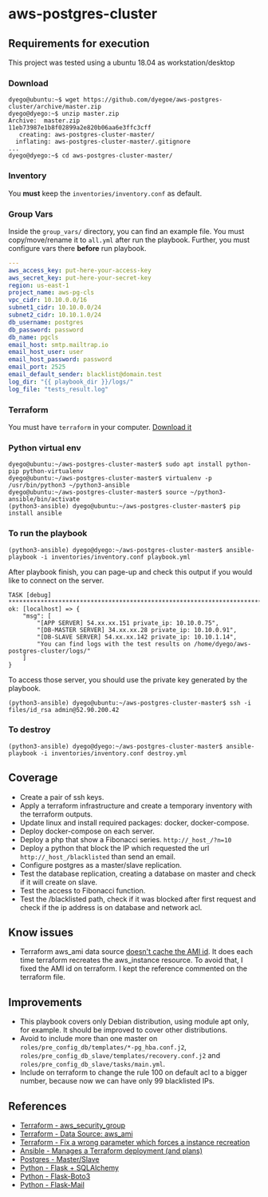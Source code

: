 # aws-postgres-cluster

## Requirements for execution

This project was tested using a ubuntu 18.04 as workstation/desktop

### Download

```text
dyego@ubuntu:~$ wget https://github.com/dyegoe/aws-postgres-cluster/archive/master.zip
dyego@dyego:~$ unzip master.zip
Archive:  master.zip
11eb73987e1b8f02899a2e820b06aa6e3ffc3cff
   creating: aws-postgres-cluster-master/
  inflating: aws-postgres-cluster-master/.gitignore  
...
dyego@dyego:~$ cd aws-postgres-cluster-master/
```

### Inventory

You **must** keep the `inventories/inventory.conf` as default.

### Group Vars

Inside the `group_vars/` directory, you can find an example file. You must copy/move/rename it to `all.yml` after run the playbook. Further, you must configure vars there **before** run playbook.

```yaml
---
aws_access_key: put-here-your-access-key
aws_secret_key: put-here-your-secret-key
region: us-east-1
project_name: aws-pg-cls
vpc_cidr: 10.10.0.0/16
subnet1_cidr: 10.10.0.0/24
subnet2_cidr: 10.10.1.0/24
db_username: postgres
db_password: password
db_name: pgcls
email_host: smtp.mailtrap.io
email_host_user: user
email_host_password: password
email_port: 2525
email_default_sender: blacklist@domain.test
log_dir: "{{ playbook_dir }}/logs/"
log_file: "tests_result.log"
```

### Terraform

You must have `terraform` in your computer. [Download it](https://www.terraform.io/downloads.html)

### Python virtual env

```text
dyego@ubuntu:~/aws-postgres-cluster-master$ sudo apt install python-pip python-virtualenv
dyego@ubuntu:~/aws-postgres-cluster-master$ virtualenv -p /usr/bin/python3 ~/python3-ansible
dyego@ubuntu:~/aws-postgres-cluster-master$ source ~/python3-ansible/bin/activate
(python3-ansible) dyego@ubuntu:~/aws-postgres-cluster-master$ pip install ansible
```

### To run the playbook

```text
(python3-ansible) dyego@dyego:~/aws-postgres-cluster-master$ ansible-playbook -i inventories/inventory.conf playbook.yml
```

After playbook finish, you can page-up and check this output if you would like to connect on the server.

```text
TASK [debug] ***********************************************************************************************
ok: [localhost] => {
    "msg": [
        "[APP SERVER] 54.xx.xx.151 private_ip: 10.10.0.75",
        "[DB-MASTER SERVER] 34.xx.xx.28 private_ip: 10.10.0.91",
        "[DB-SLAVE SERVER] 54.xx.xx.142 private_ip: 10.10.1.14",
        "You can find logs with the test results on /home/dyego/aws-postgres-cluster/logs/"
    ]
}

```

To access those server, you should use the private key generated by the playbook.

```text
(python3-ansible) dyego@ubuntu:~/aws-postgres-cluster-master$ ssh -i files/id_rsa admin@52.90.200.42
```

### To destroy

```text
(python3-ansible) dyego@dyego:~/aws-postgres-cluster-master$ ansible-playbook -i inventories/inventory.conf destroy.yml
```

## Coverage

- Create a pair of ssh keys.
- Apply a terraform infrastructure and create a temporary inventory with the terraform outputs.
- Update linux and install required packages: docker, docker-compose.
- Deploy docker-compose on each server.
- Deploy a php that show a Fibonacci series. `http://_host_/?n=10`
- Deploy a python that block the IP which requested the url `http://_host_/blacklisted` than send an email.
- Configure postgres as a master/slave replication.
- Test the database replication, creating a database on master and check if it will create on slave.
- Test the access to Fibonacci function.
- Test the /blacklisted path, check if it was blocked after first request and check if the ip address is on database and network acl.

## Know issues

- Terraform aws_ami data source [doesn't cache the AMI id](https://github.com/hashicorp/terraform/issues/13749). It does each time terraform recreates the aws_instance resource. To avoid that, I fixed the AMI id on terraform. I kept the reference commented on the terraform file.

## Improvements

- This playbook covers only Debian distribution, using module apt only, for example. It should be improved to cover other distributions.
- Avoid to include more than one master on `roles/pre_config_db/templates/*-pg_hba.conf.j2`, `roles/pre_config_db_slave/templates/recovery.conf.j2` and `roles/pre_config_db_slave/tasks/main.yml`.
- Include on terraform to change the rule 100 on default acl to a bigger number, because now we can have only 99 blacklisted IPs.

## References

- [Terraform - aws_security_group](https://www.terraform.io/docs/providers/aws/r/security_group.html)
- [Terraform - Data Source: aws_ami](https://www.terraform.io/docs/providers/aws/d/ami.html)
- [Terraform - Fix a wrong parameter which forces a instance recreation](https://github.com/hashicorp/terraform/issues/13749)
- [Ansible - Manages a Terraform deployment (and plans)](https://docs.ansible.com/ansible/devel/modules/terraform_module.html)
- [Postgres - Master/Slave](https://blog.raveland.org/post/postgresql_sr/)
- [Python - Flask + SQLAlchemy](http://blog.sahildiwan.com/posts/flask-and-postgresql-app-deployed-on-heroku/)
- [Python - Flask-Boto3](https://github.com/Ketouem/flask-boto3)
- [Python - Flask-Mail](https://pythonhosted.org/Flask-Mail/)